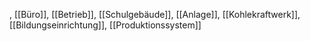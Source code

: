, [[Büro]], [[Betrieb]], [[Schulgebäude]], [[Anlage]], [[Kohlekraftwerk]], [[Bildungseinrichtung]], [[Produktionssystem]]